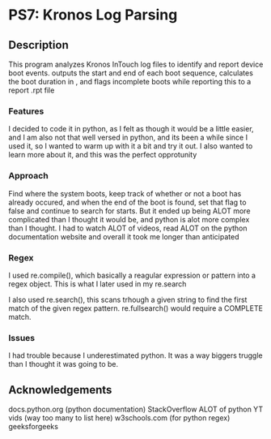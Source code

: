 # PS7: Kronos Log Parsing

## Description
This program analyzes Kronos InTouch log files to identify and report device boot events. outputs the start and end of each boot sequence, calculates the boot duration in , and flags incomplete boots while reporting this to a report .rpt file

### Features
I decided to code it in python, as I felt as though it would be a little easier, and I am also not that well versed in python, and its been a while since I used it, so I wanted to warm up with it a bit and try it out. I also wanted to learn more about it, and this was the perfect opprotunity

### Approach
Find where the system boots, keep track of whether or not a boot has already occured, and when the end of the boot is found, set that flag to false and continue to search for starts. But it ended up being ALOT more complicated than I thought it would be, and python is alot more complex than I thought. I had to watch ALOT of videos, read ALOT on the python documentation website and overall it took me longer than anticipated

### Regex
I used re.compile(), which basically a reagular expression or pattern into a regex object. This is what I later used in my re.search

I also used re.search(), this scans trhough a given string to find the first match of the given regex pattern.
re.fullsearch() would require a COMPLETE match.

### Issues
I had trouble because I underestimated python. It was a way biggers truggle than I thought it was going to be.

## Acknowledgements
docs.python.org (python documentation)
StackOverflow
ALOT of python YT vids (way too many to list here)
w3schools.com (for python regex)
geeksforgeeks


